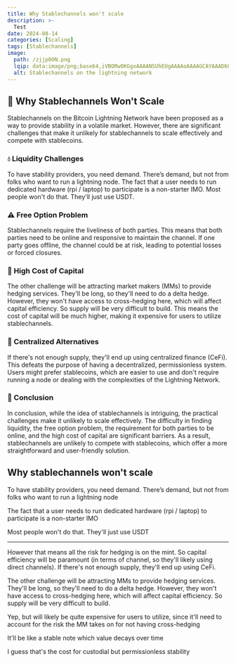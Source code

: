 ```yaml
---
title: Why Stablechannels won't scale
description: >-
  Test
date: 2024-08-14
categories: [Scaling]
tags: [Stablechannels]
image:
  path: /zjjp0ON.png
  lqip: data:image/png;base64,iVBORw0KGgoAAAANSUhEUgAAAAoAAAAGCAYAAAD68A/GAAAAAklEQVR4AewaftIAAADVSURBVAXBTU+CcADA4R/jH0oYICQVWpjz1KUuXVutL9YXdF1aWx6suQnpEAYiaLz1PNLT2Go7As56HQQV06mDn0rM9wajx2eWX3PqBsTryx3xJqQtC2xTQ9NPoG+j2g/UpwZBnTPQDcTVzSWON8R1uqhNDJpB8aewqCxms3fuJya31wNkz1Te+mqLN+rR0S2yUuFiPKSULbplBJLg43OFSPyYbZuzbHa4E5fVImLj77A9qA4N6yAhi2JEeqz42cr87lPOQwlZCPJkDd8ZcXokCHOK7MA/ILJX3Gbt5U8AAAAASUVORK5CYII=
  alt: Stablechannels on the lightning network
---
```


## 🚧 Why Stablechannels Won't Scale

Stablechannels on the Bitcoin Lightning Network have been proposed as a way to provide stability in a volatile market. However, there are significant challenges that make it unlikely for stablechannels to scale effectively and compete with stablecoins.

### 💧 Liquidity Challenges

To have stability providers, you need demand. There’s demand, but not from folks who want to run a lightning node. The fact that a user needs to run dedicated hardware (rpi / laptop) to participate is a non-starter IMO. Most people won't do that. They'll just use USDT.

### ⚠️ Free Option Problem

Stablechannels require the liveliness of both parties. This means that both parties need to be online and responsive to maintain the channel. If one party goes offline, the channel could be at risk, leading to potential losses or forced closures.

### 💸 High Cost of Capital

The other challenge will be attracting market makers (MMs) to provide hedging services. They'll be long, so they'll need to do a delta hedge. However, they won't have access to cross-hedging here, which will affect capital efficiency. So supply will be very difficult to build. This means the cost of capital will be much higher, making it expensive for users to utilize stablechannels.

### 🏦 Centralized Alternatives

If there's not enough supply, they'll end up using centralized finance (CeFi). This defeats the purpose of having a decentralized, permissionless system. Users might prefer stablecoins, which are easier to use and don't require running a node or dealing with the complexities of the Lightning Network.

### 📝 Conclusion

In conclusion, while the idea of stablechannels is intriguing, the practical challenges make it unlikely to scale effectively. The difficulty in finding liquidity, the free option problem, the requirement for both parties to be online, and the high cost of capital are significant barriers. As a result, stablechannels are unlikely to compete with stablecoins, which offer a more straightforward and user-friendly solution.


## Why stablechannels won't scale

To have stability providers, you need demand. There’s demand, but not from folks who want to run a lightning node

The fact that a user needs to run dedicated hardware (rpi / laptop) to participate is a non-starter IMO

Most people won't do that. They'll just use USDT

---

However that means all the risk for hedging is on the mint. So capital efficiency will be paramount (in terms of channel, so they'll likely using direct channels). If there's not enough supply, they'll end up using CeFi.

The other challenge will be attracting MMs to provide hedging services. They'll be long, so they'll need to do a delta hedge. However, they won't have access to cross-hedging here, which will affect capital efficiency. So supply will be very difficult to build.

Yep, but will likely be quite expensive for users to utilize, since it'll need to account for the risk the MM takes on for not having cross-hedging

It'll be like a stable note which value decays over time

I guess that's the cost for custodial but permissionless stability
